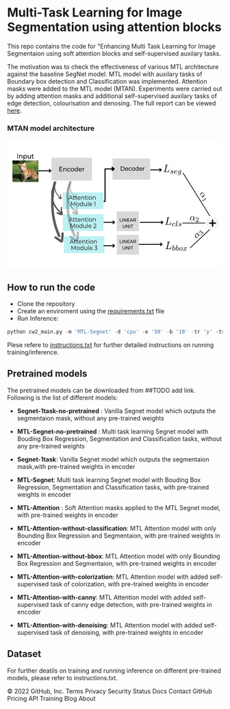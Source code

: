 # Multi-Task Learning for Image Segmentation using attention blocks

This repo contains the code for "Enhancing Multi Task Learning for Image Segmentaion using soft attention blocks and self-supervised auxilary tasks.  <br>

The motivation was to check the effectiveness of various MTL architecture against the baseline SegNet model. MTL model with auxilary tasks of Boundary box detection and Classification was implemented. Attention masks were added to the MTL model (MTAN). Experiments were carried out by adding attention masks and additional self-supervised auxilary tasks of edge detection, colourisation and denosing. The full report can be viewed [here](https://github.com/SulakshanaChakraborty/Multi-Task-Learning/blob/main/MTL-Report.pdf).

### MTAN model architecture
<p>
<img src="MTAN.jpeg" alt="drawing" width="600" height = "300"/>
</p>

## How to run the code

* Clone the repository
* Create an enviroment using the [requirements.txt](https://github.com/SulakshanaChakraborty/Multi-Task-Learning/blob/main/requirements.txt) file
* Run Inference:

```python 
python cw2_main.py -m 'MTL-Segnet' -d 'cpu' -e '50' -b '10' -tr 'y' -ts 'n'
```
Plese refere to [instructions.txt](https://github.com/SulakshanaChakraborty/Multi-Task-Learning/blob/main/Instructions.txt) for further detailed instructions on running training/inference.

## Pretrained models

The pretrained models can be downloaded from ##TODO add link. Following is the list of different models:

* **Segnet-1task-no-pretrained** : Vanilla Segnet model which outputs the segmentaion mask, without any pre-trained weights

* **MTL-Segnet-no-pretrained** : Multi task learning Segnet model with Bouding Box Regression, Segmentation and Classification tasks, without any pre-trained weights

* **Segnet-1task**: Vanilla Segnet model which outputs the segmentaion mask,with pre-trained weights in encoder

* **MTL-Segnet**: Multi task learning Segnet model with Bouding Box Regression, Segmentation and Classification tasks, with pre-trained weights in encoder

* **MTL-Attention** : Soft Attention masks applied to the MTL Segnet model, with pre-trained weights in encoder

* **MTL-Attention-without-classification**: MTL Attention model with only Bounding Box Regression and Segmentaion, with pre-trained weights in encoder

* **MTL-Attention-without-bbox**: MTL Attention model with only Bounding Box Regression and Segmentaion, with pre-trained weights in encoder

* **MTL-Attention-with-colorization**: MTL Attention model with added self-supervised task of colorization, with pre-trained weights in encoder

* **MTL-Attention-with-canny**: MTL Attention model with added self-supervised task of canny edge detection, with pre-trained weights in encoder

* **MTL-Attention-with-denoising**: MTL Attention model with added self-supervised task of denoising, with pre-trained weights in encoder

## Dataset

For further deatils on training and running inference on different pre-trained models, please refer to instructions.txt.





© 2022 GitHub, Inc.
Terms
Privacy
Security
Status
Docs
Contact GitHub
Pricing
API
Training
Blog
About

